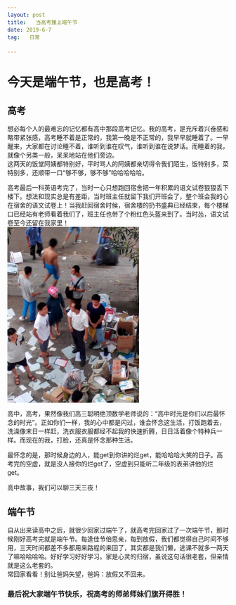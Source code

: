 ```yaml
---
layout: post  
title:   当高考撞上端午节  
date: 2019-6-7  
tag:   日常

---
```

# 今天是端午节，也是高考！  
## 高考  
想必每个人的最难忘的记忆都有高中那段高考记忆。我的高考，是充斥着兴奋感和略带紧张感，高考睡不着是正常的，我第一晚是不正常的，我早早就睡着了。一早醒来，大家都在讨论睡不着，谁听到谁在叹气，谁听到谁在说梦话。而睡着的我，就像个另类一般，呆呆地站在他们旁边。  
这两天的饭堂阿姨都特别好，平时骂人的阿姨都亲切得令我们陌生，饭特别多，菜特别多，还顺带一口“够不够，够不够”哈哈哈哈哈。  
  
高考最后一科英语考完了，当时一心只想跑回宿舍把一年积累的语文试卷狠狠丢下楼下。想法和现实总是有差距，当时班主任就留下我们开班会了，整个班会我的心在宿舍的语文试卷上！当我赶回宿舍时候，宿舍楼的扔书盛典已经结束，每个楼梯口已经站有老师看着我们了，班主任也带了个粉红色头盔来到了。当时怂，语文试卷至今还留在我家里！  
<img src="https://raw.githubusercontent.com/Monsterkun/Monsterkun.github.io/master/_posts/image/2.jpg" alt="image" width="300" hegiht="300" align="center">
  

高中，高考，果然像我们高三聪明绝顶数学老师说的：“高中时光是你们以后最怀念的时光”。正如你们一样，我的心中都是闪过，谁会怀念这生活，打饭跑着去，洗澡像末日一样赶，洗衣服衣服都经不起我的快速折腾，日日活着像个特种兵一样。而现在的我，打脸，还真是怀念那种生活。  
  
最怀念的是，那时候身边的人，能get到你讲的烂get，能哈哈哈大笑的日子。高考完的空虚，就是没人接你的烂get了，空虚到只能听二年级的表弟讲他的烂get。  
  
高中故事，我们可以聊三天三夜！
  
## 端午节
自从出来读高中之后，就很少回家过端午了，就高考完回家过了一次端午节，那时候刚好高考完就是端午节。每逢佳节倍思亲，每到放假，我们都觉得自己时间不够用，三天时间都差不多都用来路程的来回了，其实都是我们懒，逃课不就多一两天了嘛哈哈哈哈。好好学习好好学习。家是心灵的归宿，虽说这句话很老套，但亲情就是这么老套的。    
常回家看看！别让爸妈失望，爸妈：放假又不回来。  
  
### 最后祝大家端午节快乐，祝高考的师弟师妹们旗开得胜！




